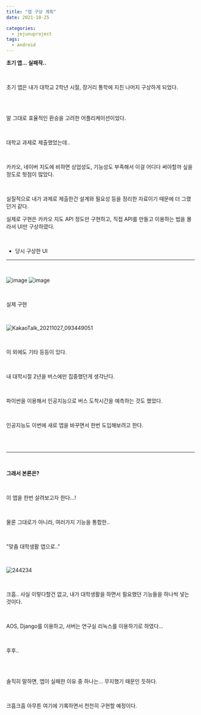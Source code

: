 ```yaml
---
title: "앱 구상 계획"
date: 2021-10-25

categories:
  - jejunuproject
tags:
  - android
---
```



**초기 앱... 실패작..**

<br>

초기 앱은 내가 대학교 2학년 시절, 장거리 통학에 지친 나머지 구상하게 되었다.

<br>
<br>

말 그대로 효율적인 환승을 고려한 어플리케이션이었다.

<br>

대학교 과제로 제출했었는데..

<br>

카카오, 네이버 지도에 비하면 상업성도, 기능성도 부족해서 이걸 어디다 써야할까 싶을 정도로 헛점이 많았다.

<br>

실질적으로 내가 과제로 제출한건 설계와 필요성 등을 정리한 자료이기 때문에 더 그랬던거 같다.


실제로 구현은 카카오 지도 API 정도만 구현하고, 직접 API를 만들고 이용하는 법을 몰라서 UI만 구상하였다.

<br>

- 당시 구상한 UI

---

<br>

![image](https://user-images.githubusercontent.com/47859845/138658118-8c707cd8-d157-4ecf-95e9-002cfc2eaeb1.png)
![image](https://user-images.githubusercontent.com/47859845/138657907-457e304f-528b-4295-a19f-ef2fe260dbbb.png)

<br>

실제 구현

<br>

![KakaoTalk_20211027_093449051](https://user-images.githubusercontent.com/47859845/138980465-62830d54-3801-40bc-9894-27f586837f18.jpg)

<br>

이 외에도 기타 등등이 있다.

<br>

내 대학시절 2년을 버스에만 집중했던게 생각난다. 

<br>

파이썬을 이용해서 인공지능으로 버스 도착시간을 예측하는 것도 했었다.

<br>

인공지능도 이번에 새로 앱을 바꾸면서 한번 도입해보려고 한다.

<br>
<br>

---

<br>

**그래서 본론은?**

<br>

이 앱을 한번 살려보고자 한다...!

<br>

물론 그대로가 아니라, 여러가지 기능을 통합한..

<br>

"맞춤 대학생활 앱으로.."

<br>

![244234](https://user-images.githubusercontent.com/47859845/138659256-dc2847b7-6ae6-4073-ac12-db35ce7d93bf.jpg)

<br>

크흠.. 사실 이렇다할건 없고, 내가 대학생활을 하면서 필요했던 기능들을 하나씩 넣는 것이다.

<br>

AOS, Django를 이용하고, 서버는 연구실 리눅스를 이용하기로 하였다...

<br>

후후..

<br>
<br>

솔직히 말하면, 앱이 실패한 이유 중 하나는... 무지했기 때문인 듯하다.

<br>

크흠크흠 아무튼 여기에 기록하면서 천천히 구현할 예정이다.

<br>
<br>
<br>